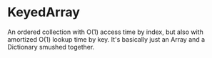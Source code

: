 # KeyedArray

An ordered collection with O(1) access time by index, but also with amortized O(1) lookup time by key. It's basically just an Array and a Dictionary smushed together.
